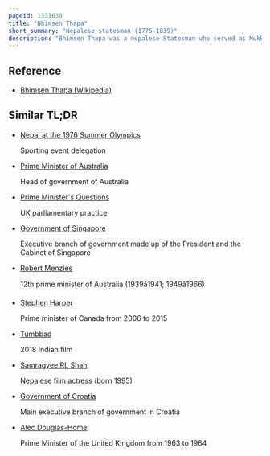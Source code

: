 ```yaml
---
pageid: 1331630
title: "Bhimsen Thapa"
short_summary: "Nepalese statesman (1775–1839)"
description: "Bhimsen Thapa was a nepalese Statesman who served as Mukhtiyar and de facto Ruler of Nepal from 1806 to 1837. He is widely known as the longest-serving prime Minister of Nepal and was inducted into the 'National Heroes of Nepal' by king Mahendra Bir Bikram Shah."
---
```


## Reference

- [Bhimsen Thapa (Wikipedia)](https://en.wikipedia.org/?curid=1331630)

## Similar TL;DR

- [Nepal at the 1976 Summer Olympics](/tldr/en/nepal-at-the-1976-summer-olympics)

  Sporting event delegation

- [Prime Minister of Australia](/tldr/en/prime-minister-of-australia)

  Head of government of Australia

- [Prime Minister's Questions](/tldr/en/prime-ministers-questions)

  UK parliamentary practice

- [Government of Singapore](/tldr/en/government-of-singapore)

  Executive branch of government made up of the President and the Cabinet of Singapore

- [Robert Menzies](/tldr/en/robert-menzies)

  12th prime minister of Australia (1939â1941; 1949â1966)

- [Stephen Harper](/tldr/en/stephen-harper)

  Prime minister of Canada from 2006 to 2015

- [Tumbbad](/tldr/en/tumbbad)

  2018 Indian film

- [Samragyee RL Shah](/tldr/en/samragyee-rl-shah)

  Nepalese film actress (born 1995)

- [Government of Croatia](/tldr/en/government-of-croatia)

  Main executive branch of government in Croatia

- [Alec Douglas-Home](/tldr/en/alec-douglas-home)

  Prime Minister of the United Kingdom from 1963 to 1964
